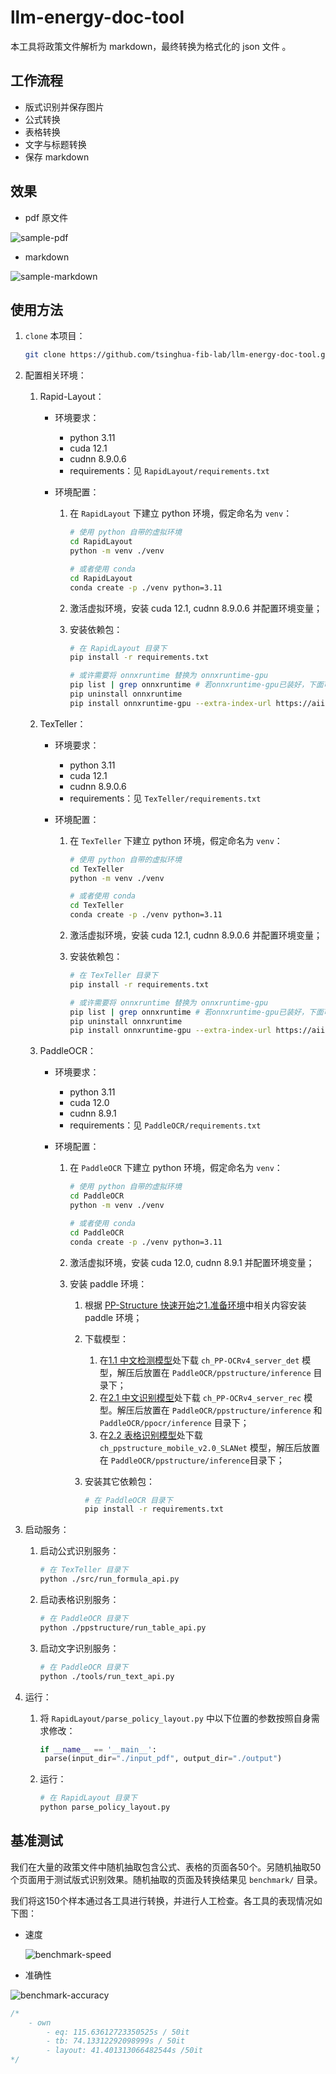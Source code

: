 # llm-energy-doc-tool

本工具将政策文件解析为 markdown，最终转换为格式化的 json 文件 。

## 工作流程

- 版式识别并保存图片
- 公式转换
- 表格转换
- 文字与标题转换
- 保存 markdown

## 效果

- pdf 原文件

![sample-pdf](./assets/sample-pdf.png)

- markdown

![sample-markdown](./assets/sample-markdown.png)

## 使用方法

1. `clone` 本项目：

   ```bash
   git clone https://github.com/tsinghua-fib-lab/llm-energy-doc-tool.git
   ```

2. 配置相关环境：

   1. Rapid-Layout：

      - 环境要求：

        - python 3.11
        - cuda 12.1
        - cudnn 8.9.0.6
        - requirements：见 `RapidLayout/requirements.txt`

      - 环境配置：

        1. 在 `RapidLayout` 下建立 python 环境，假定命名为 `venv`：

           ```bash
           # 使用 python 自带的虚拟环境
           cd RapidLayout
           python -m venv ./venv
           
           # 或者使用 conda
           cd RapidLayout
           conda create -p ./venv python=3.11
           ```
        
        2. 激活虚拟环境，安装 cuda 12.1, cudnn 8.9.0.6 并配置环境变量；
        
        3. 安装依赖包：
        
           ```bash
           # 在 RapidLayout 目录下
           pip install -r requirements.txt
           
           # 或许需要将 onnxruntime 替换为 onnxruntime-gpu
           pip list | grep onnxruntime # 若onnxruntime-gpu已装好，下面可跳过
           pip uninstall onnxruntime
           pip install onnxruntime-gpu --extra-index-url https://aiinfra.pkgs.visualstudio.com/PublicPackages/_packaging/onnxruntime-cuda-12/pypi/simple/
           ```

   2. TexTeller：

      - 环境要求：

        - python 3.11
        - cuda 12.1
        - cudnn 8.9.0.6
        - requirements：见 `TexTeller/requirements.txt`

      - 环境配置：

        1. 在 `TexTeller` 下建立 python 环境，假定命名为 `venv`：

           ```bash
           # 使用 python 自带的虚拟环境
           cd TexTeller
           python -m venv ./venv
           
           # 或者使用 conda
           cd TexTeller
           conda create -p ./venv python=3.11
           ```
        
        2. 激活虚拟环境，安装 cuda 12.1, cudnn 8.9.0.6 并配置环境变量；
        
        3. 安装依赖包：
        
           ```bash
           # 在 TexTeller 目录下
           pip install -r requirements.txt
           
           # 或许需要将 onnxruntime 替换为 onnxruntime-gpu
           pip list | grep onnxruntime # 若onnxruntime-gpu已装好，下面可跳过
           pip uninstall onnxruntime
           pip install onnxruntime-gpu --extra-index-url https://aiinfra.pkgs.visualstudio.com/PublicPackages/_packaging/onnxruntime-cuda-12/pypi/simple/

   3. PaddleOCR：

      - 环境要求：

        - python 3.11
        - cuda 12.0
        - cudnn 8.9.1
        - requirements：见 `PaddleOCR/requirements.txt`
        
      - 环境配置：
        1. 在 `PaddleOCR` 下建立 python 环境，假定命名为 `venv`：
      
           ```bash
           # 使用 python 自带的虚拟环境
           cd PaddleOCR
           python -m venv ./venv
           
           # 或者使用 conda
           cd PaddleOCR
           conda create -p ./venv python=3.11
           ```
        
        2. 激活虚拟环境，安装 cuda 12.0, cudnn 8.9.1 并配置环境变量；
      
        3. 安装 paddle 环境：
        
           1. 根据 [PP-Structure 快速开始](https://github.com/PaddlePaddle/PaddleOCR/blob/main/ppstructure/docs/quickstart.md#)之[1.准备环境](https://github.com/PaddlePaddle/PaddleOCR/blob/main/ppstructure/docs/quickstart.md#1-准备环境)中相关内容安装 paddle 环境；
        
           2. 下载模型：
        
              1. 在[1.1 中文检测模型](https://github.com/PaddlePaddle/PaddleOCR/blob/main/doc/doc_ch/models_list.md#1.1)处下载 `ch_PP-OCRv4_server_det` 模型，解压后放置在 `PaddleOCR/ppstructure/inference` 目录下；
              2. 在[2.1 中文识别模型](https://github.com/PaddlePaddle/PaddleOCR/blob/main/doc/doc_ch/models_list.md#21-中文识别模型)处下载 `ch_PP-OCRv4_server_rec` 模型。解压后放置在 `PaddleOCR/ppstructure/inference` 和 `PaddleOCR/ppocr/inference` 目录下；
              3. 在[2.2 表格识别模型](https://github.com/PaddlePaddle/PaddleOCR/blob/main/ppstructure/docs/models_list.md#22-表格识别模型)处下载 `ch_ppstructure_mobile_v2.0_SLANet` 模型，解压后放置在 `PaddleOCR/ppstructure/inference`目录下；
        
           3. 安装其它依赖包：
        
              ```bash
              # 在 PaddleOCR 目录下
              pip install -r requirements.txt
              ```
        
              

3. 启动服务：

   1. 启动公式识别服务：
      ```bash
      # 在 TexTeller 目录下
      python ./src/run_formula_api.py
      ```

   2. 启动表格识别服务：
      ```bash
      # 在 PaddleOCR 目录下
      python ./ppstructure/run_table_api.py
      ```
   3. 启动文字识别服务：
      ```bash
      # 在 PaddleOCR 目录下
      python ./tools/run_text_api.py
      ```
4. 运行：

   1. 将 `RapidLayout/parse_policy_layout.py` 中以下位置的参数按照自身需求修改：

      ```python
      if __name__ == '__main__':
       parse(input_dir="./input_pdf", output_dir="./output")
      ```

   2. 运行：
   
      ```bash
      # 在 RapidLayout 目录下
      python parse_policy_layout.py
      ```
   

## 基准测试

我们在大量的政策文件中随机抽取包含公式、表格的页面各50个。另随机抽取50个页面用于测试版式识别效果。随机抽取的页面及转换结果见 `benchmark/` 目录。

我们将这150个样本通过各工具进行转换，并进行人工检查。各工具的表现情况如下图：

- 速度

  ![benchmark-speed](./assets/benchmark-speed.png)

- 准确性

![benchmark-accuracy](./assets/benchmark-accuracy.png)













```cpp
/*
	- own
		- eq: 115.63612723350525s / 50it
		- tb: 74.13312292098999s / 50it
		- layout: 41.401313066482544s /50it
*/
```

